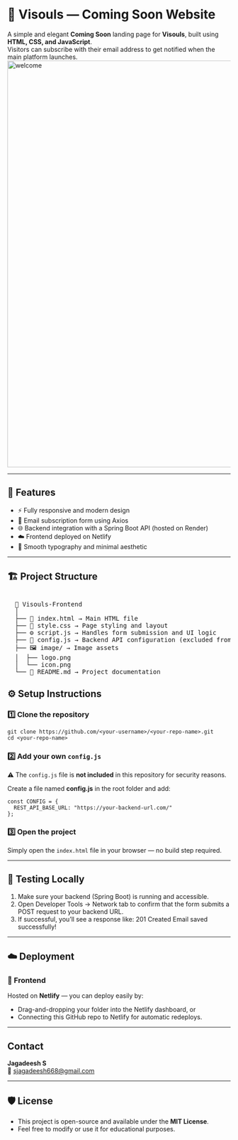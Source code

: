# 🌟 Visouls — Coming Soon Website

A simple and elegant **Coming Soon** landing page for **Visouls**, built using **HTML, CSS, and JavaScript**.  
Visitors can subscribe with their email address to get notified when the main platform launches.
<img width="1880" height="915" alt="welcome" src="https://github.com/user-attachments/assets/9d4ef131-bd64-4377-9ef0-120feda40e40" />

---

## 🚀 Features

- ⚡ Fully responsive and modern design  
- 📨 Email subscription form using Axios  
- 🌐 Backend integration with a Spring Boot API (hosted on Render)  
- ☁️ Frontend deployed on Netlify  
- 🎨 Smooth typography and minimal aesthetic  

---
## 🏗️ Project Structure
<pre> 
  📁 Visouls-Frontend 
  │ 
  ├── 📄 index.html → Main HTML file
  ├── 🎨 style.css → Page styling and layout
  ├── ⚙️ script.js → Handles form submission and UI logic
  ├── 🔐 config.js → Backend API configuration (excluded from Git) 
  ├── 🖼️ image/ → Image assets 
  │  ├── logo.png 
  │  └── icon.png 
  └── 📘 README.md → Project documentation  </pre>


## ⚙️ Setup Instructions

### 1️⃣ Clone the repository
```
git clone https://github.com/<your-username>/<your-repo-name>.git
cd <your-repo-name>
```

### 2️⃣ Add your own `config.js`
⚠️ The `config.js` file is **not included** in this repository for security reasons.

Create a file named **config.js** in the root folder and add:
```
const CONFIG = {
  REST_API_BASE_URL: "https://your-backend-url.com/"
};
```

### 3️⃣ Open the project
Simply open the `index.html` file in your browser — no build step required.

---

## 🧪 Testing Locally

1. Make sure your backend (Spring Boot) is running and accessible.  
2. Open Developer Tools → Network tab to confirm that the form submits a POST request to your backend URL.  
3. If successful, you’ll see a response like:
   201 Created
   Email saved successfully!

---

## ☁️ Deployment

### 🔹 Frontend
Hosted on **Netlify** — you can deploy easily by:
- Drag-and-dropping your folder into the Netlify dashboard, or  
- Connecting this GitHub repo to Netlify for automatic redeploys.

---

## Contact

**Jagadeesh S**  
📧 sjagadeesh668@gmail.com  

---

## 🛡️ License

- This project is open-source and available under the **MIT License**.  
- Feel free to modify or use it for educational purposes.
